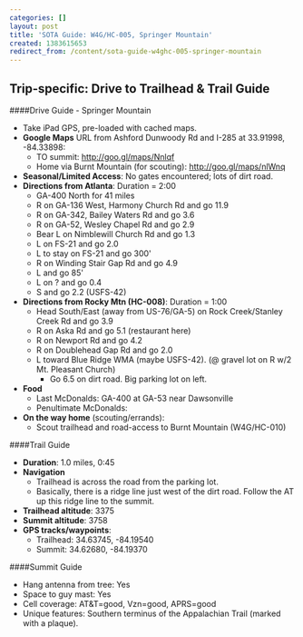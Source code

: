 ```yaml
---
categories: []
layout: post
title: 'SOTA Guide: W4G/HC-005, Springer Mountain'
created: 1383615653
redirect_from: /content/sota-guide-w4ghc-005-springer-mountain
---
```

Trip-specific: Drive to Trailhead & Trail Guide
--------------------------------------------------------
####Drive Guide - Springer Mountain

* Take iPad GPS, pre-loaded with cached maps.
* **Google Maps** URL from Ashford Dunwoody Rd and I-285 at 33.91998, -84.33898: 
    * TO summit: http://goo.gl/maps/Nnlqf
    * Home via Burnt Mountain (for scouting): http://goo.gl/maps/nlWnq
* **Seasonal/Limited Access**: No gates encountered; lots of dirt road.
* **Directions from Atlanta**: Duration = 2:00
    * GA-400 North for 41 miles
    * R on GA-136 West, Harmony Church Rd and go 11.9
    * R on GA-342, Bailey Waters Rd and go 3.6
    * R on GA-52, Wesley Chapel Rd and go 2.9
    * Bear L on Nimblewill Church Rd and go 1.3
    * L on FS-21 and go 2.0
    * L to stay on FS-21 and go 300'
    * R on Winding Stair Gap Rd and go 4.9
    * L and go 85'
    * L on ? and go 0.4
    * S and go 2.2  (USFS-42)
* **Directions from Rocky Mtn (HC-008)**: Duration = 1:00
    * Head South/East (away from US-76/GA-5) on Rock Creek/Stanley Creek Rd and go 3.9
    * R on Aska Rd and go 5.1 (restaurant here)
    * R on Newport Rd and go 4.2
    * R on Doublehead Gap Rd and go 2.0
    * L toward Blue Ridge WMA (maybe USFS-42).  (@ gravel lot on R w/2 Mt. Pleasant Church)
        * Go 6.5 on dirt road.  Big parking lot on left.
* **Food**
    * Last McDonalds: GA-400 at GA-53 near Dawsonville
    * Penultimate McDonalds: 
* **On the way home** (scouting/errands):
    * Scout trailhead and road-access to Burnt Mountain (W4G/HC-010)

####Trail Guide

* **Duration**: 1.0 miles, 0:45
* **Navigation**
    * Trailhead is across the road from the parking lot.
    * Basically, there is a ridge line just west of the dirt road.  Follow the AT up this ridge line to the summit.
* **Trailhead altitude**: 3375
* **Summit altitude**: 3758
* **GPS tracks/waypoints**:
    * Trailhead: 34.63745, -84.19540
    * Summit: 34.62680, -84.19370
    
####Summit Guide

* Hang antenna from tree: Yes
* Space to guy mast: Yes
* Cell coverage: AT&T=good, Vzn=good, APRS=good
* Unique features: Southern terminus of the Appalachian Trail (marked with a plaque).
